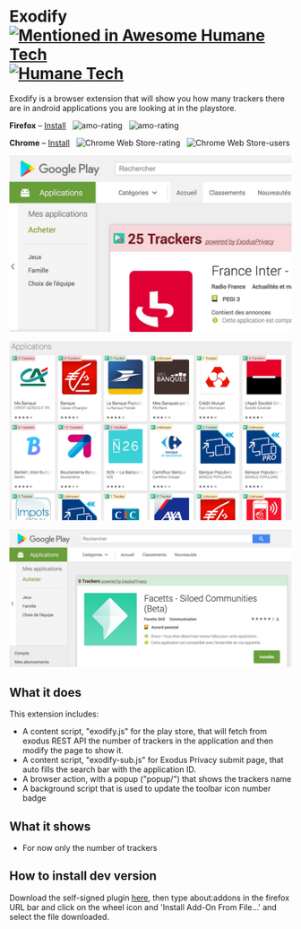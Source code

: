 # Exodify [![Mentioned in Awesome Humane Tech](https://awesome.re/mentioned-badge.svg)](https://github.com/engagingspaces/awesome-humane-tech) [![Humane Tech](https://raw.githubusercontent.com/engagingspaces/awesome-humane-tech/master/humane-tech-badge.svg?sanitize=true)](https://humanetech.com)

Exodify is a browser extension that will show you how many trackers there are in android applications you are looking at in the playstore.

**Firefox** &ndash; [Install](https://addons.mozilla.org/en-US/firefox/addon/exodify/) &nbsp; ![amo-rating](https://img.shields.io/amo/rating/exodify.svg?style=flat-square) &nbsp; ![amo-rating](https://img.shields.io/amo/users/exodify.svg?style=flat-square) 


**Chrome** &ndash; [Install](https://chrome.google.com/webstore/detail/exodify/imfbjeceaelpdlhbeembaocakecajhlm) &nbsp; ![Chrome Web Store-rating](https://img.shields.io/chrome-web-store/rating/imfbjeceaelpdlhbeembaocakecajhlm.svg?style=flat-square) &nbsp; ![Chrome Web Store-users](https://img.shields.io/chrome-web-store/d/imfbjeceaelpdlhbeembaocakecajhlm.svg?style=flat-square&label=users)


![Screenshot](/doc/img-trackers-full.jpg)

![Screenshot](/doc/img-banks.jpg)

![Screenshot](/doc/img-no-trackers.jpg)


## What it does

This extension includes:

* A content script, "exodify.js" for the play store, that will fetch from exodus REST API the number of trackers in the application and then modify the page to show it.
* A content script, "exodify-sub.js" for Exodus Privacy submit page, that auto fills the search bar with the application ID.
* A browser action, with a popup ("popup/") that shows the trackers name 
* A background script that is used to update the toolbar icon number badge

## What it shows

* For now only the number of trackers


## How to install dev version

Download the self-signed plugin [here](/dist/exodify-0.1.2-an+fx.xpi), then type about:addons in the firefox URL bar and click on the wheel icon and 'Install Add-On From File...' and select the file downloaded.
